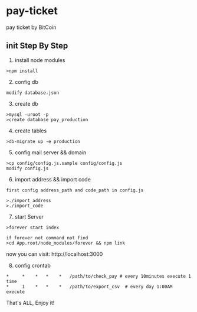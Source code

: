 # pay-ticket
pay ticket by BitCoin

## init Step By Step

  1. install node modules
  ```
  >npm install
  ```
  
  2. config db
  ```
  modify database.json
  ```
  
  3. create db
  ```
  >mysql -uroot -p
  >create database pay_production
  ```
  
  4. create tables
  ```
  >db-migrate up -e production
  ```

  5. config mail server && domain
  ```
  >cp config/config.js.sample config/config.js
  modify config.js
  ```

  6. import address && import code
  ```
  first config address_path and code_path in config.js

  >./import_address
  >./import_code
  ```
  
  7. start Server
  ```
  >forever start index

  if forever not command not find
  >cd App.root/node_modules/forever && npm link
  ```
  now you can visit: http://localhost:3000
  
  8. config crontab
  ```
  *     *    *   *    *   /path/to/check_pay # every 10minutes execute 1 time
  *     1    *   *    *   /path/to/export_csv  # every day 1:00AM execute
  ```

That's ALL, Enjoy it!
